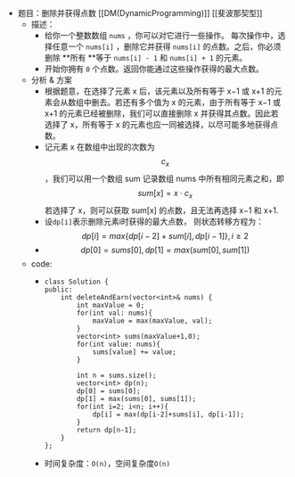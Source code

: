 - 题目：删除并获得点数 [[DM(DynamicProgramming)]] [[斐波那契型]]
	- 描述：
		- 给你一个整数数组 `nums` ，你可以对它进行一些操作。
		  每次操作中，选择任意一个 `nums[i]` ，删除它并获得 `nums[i]` 的点数。之后，你必须删除 **所有 **等于 `nums[i] - 1` 和 `nums[i] + 1` 的元素。
		- 开始你拥有 `0` 个点数。返回你能通过这些操作获得的最大点数。
	- 分析 & 方案
		- 根据题意，在选择了元素 x 后，该元素以及所有等于 x−1 或 x+1 的元素会从数组中删去。若还有多个值为 x 的元素，由于所有等于 x−1 或 x+1 的元素已经被删除，我们可以直接删除 x 并获得其点数。因此若选择了 x，所有等于 x 的元素也应一同被选择，以尽可能多地获得点数。
		- 记元素 x 在数组中出现的次数为 $$c_x$$，我们可以用一个数组 sum 记录数组 nums 中所有相同元素之和，即 $$sum[x]=x \cdot c_x$$若选择了 x，则可以获取 sum[x] 的点数，且无法再选择 x−1 和 x+1.
		- 设`dp[i]`表示删除元素i时获得的最大点数， 则状态转移方程为：
		  $$dp[i] = max\{dp[i-2]+sum[i], dp[i-1]\}, i \geq 2$$
		- $$dp[0] = sums[0], dp[1] = max(sum[0], sum[1])$$
	- code:
		- ```
		  class Solution {
		  public:
		      int deleteAndEarn(vector<int>& nums) {
		          int maxValue = 0;
		          for(int val: nums){
		              maxValue = max(maxValue, val);
		          }
		          vector<int> sums(maxValue+1,0);
		          for(int value: nums){
		              sums[value] += value;
		          }
		  
		          int n = sums.size();
		          vector<int> dp(n);
		          dp[0] = sums[0];
		          dp[1] = max(sums[0], sums[1]);
		          for(int i=2; i<n; i++){
		              dp[i] = max(dp[i-2]+sums[i], dp[i-1]);
		          }
		          return dp[n-1];
		      }
		  };
		  ```
		- 时间复杂度：`O(n)`，空间复杂度`O(n)`